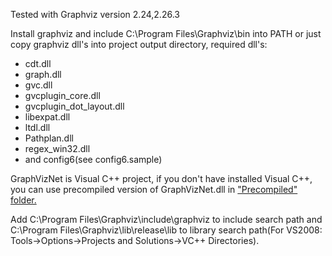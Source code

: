 Tested with Graphviz version 2.24,2.26.3

Install graphviz and include C:\Program Files\Graphviz\bin into PATH or just copy graphviz dll's into project output directory, required dll's:
  * cdt.dll
  * graph.dll
  * gvc.dll
  * gvcplugin\_core.dll
  * gvcplugin\_dot\_layout.dll
  * libexpat.dll
  * ltdl.dll
  * Pathplan.dll
  * regex\_win32.dll
  * and config6(see config6.sample)

GraphVizNet is Visual C++ project, if you don't have installed Visual C++, you can use precompiled version of GraphVizNet.dll in ["Precompiled" folder.](http://code.google.com/p/graphviznet/source/browse/Precompiled/GraphVizNet.dll)

Add C:\Program Files\Graphviz\include\graphviz to include search path and C:\Program Files\Graphviz\lib\release\lib to library search path(For VS2008: Tools->Options->Projects and Solutions->VC++ Directories).